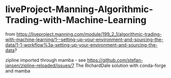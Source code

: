 # liveProject-Manning-Algorithmic-Trading-with-Machine-Learning
from https://liveproject.manning.com/module/199_2_1/algorithmic-trading-with-machine-learning/1--setting-up-your-environment-and-sourcing-the-data/1-1-workflow%3a-setting-up-your-environment-and-sourcing-the-data?

zipline imported through mamba - see https://github.com/stefan-jansen/zipline-reloaded/issues/7 The RichardDale solution with conda-forge and mamba
